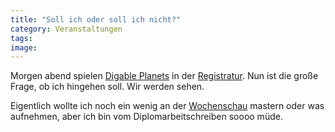 ```yaml
---
title: "Soll ich oder soll ich nicht?"
category: Veranstaltungen
tags: 
image: 
---
```


Morgen abend spielen [Digable Planets](http://www.digable-planets.prv.pl/) in der [Registratur](http://www.dieregistratur.de/). Nun ist die große Frage, ob ich hingehen soll. Wir werden sehen.

Eigentlich wollte ich noch ein wenig an der [Wochenschau](/downloads) mastern oder was aufnehmen, aber ich bin vom Diplomarbeitschreiben soooo müde.

